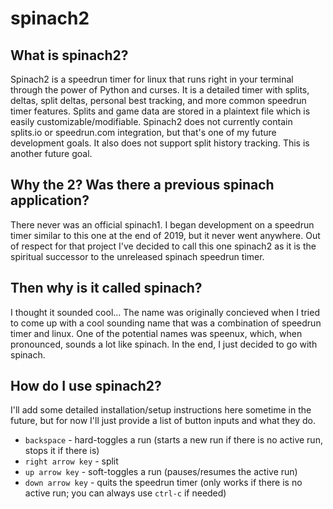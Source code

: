 # spinach2
## What is spinach2?
Spinach2 is a speedrun timer for linux that runs right in your terminal through the power of Python and curses. It is a detailed timer with splits, deltas, split deltas, personal best tracking, and more common speedrun timer features. Splits and game data are stored in a plaintext file which is easily customizable/modifiable. Spinach2 does not currently contain splits.io or speedrun.com integration, but that's one of my future development goals. It also does not support split history tracking. This is another future goal.

## Why the 2? Was there a previous spinach application?
There never was an official spinach1. I began development on a speedrun timer similar to this one at the end of 2019, but it never went anywhere. Out of respect for that project I've decided to call this one spinach2 as it is the spiritual successor to the unreleased spinach speedrun timer.

## Then why is it called spinach?
I thought it sounded cool... The name was originally concieved when I tried to come up with a cool sounding name that was a combination of speedrun timer and linux. One of the potential names was speenux, which, when pronounced, sounds a lot like spinach. In the end, I just decided to go with spinach.

## How do I use spinach2?
I'll add some detailed installation/setup instructions here sometime in the future, but for now I'll just provide a list of button inputs and what they do.

- `backspace` - hard-toggles a run (starts a new run if there is no active run, stops it if there is)
- `right arrow key` - split
- `up arrow key` - soft-toggles a run (pauses/resumes the active run)
- `down arrow key` - quits the speedrun timer (only works if there is no active run; you can always use `ctrl-c` if needed)
